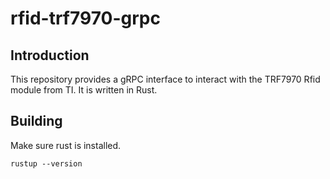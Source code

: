 # rfid-trf7970-grpc

## Introduction
This repository provides a gRPC interface to interact with the TRF7970 Rfid module from TI. It is written in Rust.  

## Building
Make sure rust is installed. 

```rustup --version```
